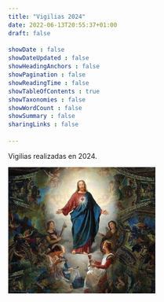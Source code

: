 ```yaml
---
title: "Vigilias 2024"
date: 2022-06-13T20:55:37+01:00
draft: false

showDate : false
showDateUpdated : false
showHeadingAnchors : false
showPagination : false
showReadingTime : false
showTableOfContents : true
showTaxonomies : false 
showWordCount : false
showSummary : false
sharingLinks : false

---
```


Vigilias realizadas en 2024.

<img class="thumbnailshadow" src="img/e.jpg" style="width: 300px;"/>

